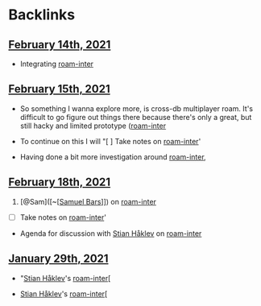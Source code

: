 
# Backlinks
## [February 14th, 2021](<February 14th, 2021.md>)
- Integrating [roam-inter](<roam-inter.md>)

## [February 15th, 2021](<February 15th, 2021.md>)
- So something I wanna explore more, is cross-db multiplayer roam. It's difficult to go figure out things there because there's only a great, but still hacky and limited prototype ([roam-inter](<roam-inter.md>)

- To continue on this I will "[ ] Take notes on [roam-inter](<roam-inter.md>)'

- Having done a bit more investigation around [roam-inter](<roam-inter.md>),

## [February 18th, 2021](<February 18th, 2021.md>)
1. [@Sam]([~[[Samuel Bars](<~[[Samuel Bars.md>)]]) on [roam-inter](<roam-inter.md>)

- [ ] Take notes on [roam-inter](<roam-inter.md>)'

- Agenda for discussion with [Stian Håklev](<Stian Håklev.md>) on [roam-inter](<roam-inter.md>)

## [January 29th, 2021](<January 29th, 2021.md>)
- "[Stian Håklev](<Stian Håklev.md>)'s [roam-inter](<roam-inter.md>)[

- [Stian Håklev](<Stian Håklev.md>)'s [roam-inter](<roam-inter.md>)[

